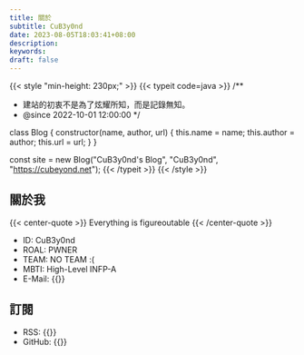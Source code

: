 ```yaml
---
title: 關於
subtitle: CuB3y0nd
date: 2023-08-05T18:03:41+08:00
description:
keywords:
draft: false
---
```


{{< style "min-height: 230px;" >}}
{{< typeit code=java >}}
/**
 * 建站的初衷不是為了炫耀所知，而是記錄無知。
 * @since 2022-10-01 12:00:00
 */

class Blog {
  constructor(name, author, url) {
    this.name = name;
    this.author = author;
    this.url = url;
  }
}

const site = new Blog("CuB3y0nd's Blog", "CuB3y0nd", "https://cubeyond.net");
{{< /typeit >}}
{{< /style >}}

## 關於我

{{< center-quote >}}
Everything is figureoutable
{{< /center-quote >}}

- ID: CuB3y0nd
- ROAL: PWNER
- TEAM: NO TEAM :(
- MBTI: High-Level INFP-A
- E-Mail: {{<link href="mailto:root@cubeyond.net" content="root@cubeyond.net">}}

## 訂閱

- RSS: {{<link href="https://cubeyond.net/index.xml" content="RSS">}}
- GitHub: {{<link href="https://github.com/CuB3y0nd" content="CuB3y0nd">}}
